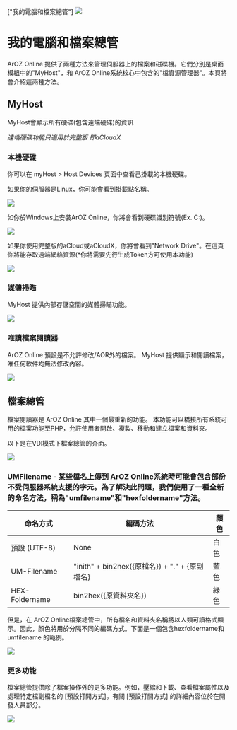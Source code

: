 ["我的電腦和檔案總管"]
![](img/11/0.png)
# 我的電腦和檔案總管
ArOZ Online 提供了兩種方法來管理伺服器上的檔案和磁碟機。它們分別是桌面模組中的"MyHost"，和 ArOZ Online系統核心中包含的"檔資源管理器"。本頁將會介紹這兩種方法。

## MyHost
MyHost會顯示所有硬碟(包含遠端硬碟)的資訊

*遠端硬碟功能只適用於完整版 即aCloudX* 

### 本機硬碟
你可以在 myHost > Host Devices 頁面中查看己掛載的本機硬碟。 

如果你的伺服器是Linux，你可能會看到掛載點名稱。

![](img/11/5.png)

如你於Windows上安裝ArOZ Online，你將會看到硬碟識別符號(Ex. C:)。

![](img/11/1.png)

如果你使用完整版的aCloud或aCloudX，你將會看到"Network Drive"。在這頁你將能存取遠端網絡資源(*你將需要先行生成Token方可使用本功能)

![](img/11/3.png)

### 媒體掃瞄
MyHost 提供內部存儲空間的媒體掃瞄功能。

![](img/11/4.png)

### 唯讀檔案閱讀器
ArOZ Online 預設是不允許修改/AOR外的檔案。 MyHost 提供顯示和閱讀檔案，唯任何軟件均無法修改內容。

![](img/11/2.png)

## 檔案總管
檔案閱讀器是 ArOZ Online 其中一個最重新的功能。 本功能可以橋接所有系統可用的檔案功能至PHP，允許使用者開啟、複製、移動和建立檔案和資料夾。

以下是在VDI模式下檔案總管的介面。

![](img/11/6.png)

### UMFilename - 某些檔名上傳到 ArOZ Online系統時可能會包含部份不受伺服器系統支援的字元。為了解決此問題，我們使用了一種全新的命名方法，稱為"umfilename"和"hexfoldername"方法。

<table class="ts table">
<thead>
<tr>
<th>命名方式</th>
<th>編碼方法</th>
<th>顏色</th>
</tr>
</thead>
<tbody>
<tr>
<td>預設 (UTF-8)</td>
<td>None</td>
<td>白色</td>
</tr>
<tr>
<td>UM-Filename</td>
<td>"inith" + bin2hex({原檔名}) + "." + {原副檔名}</td>
<td>藍色</td>
</tr>
<tr>
<td>HEX-Foldername</td>
<td>bin2hex({原資料夾名})</td>
<td>綠色</td>
</tr>
</tbody>
</table>

但是，在 ArOZ Online檔案總管中，所有檔名和資料夾名稱將以人類可讀格式顯示。因此，顏色將用於分隔不同的編碼方式。下面是一個包含hexfoldername和 umfilename 的範例。


![](img/11/8.png)

### 更多功能
檔案總管提供除了檔案操作外的更多功能。例如，壓縮和下載、查看檔案屬性以及處理特定檔副檔名的 [預設打開方式]。有關 [預設打開方式] 的詳細內容位於在開發人員部分。

![](img/11/9.png)
